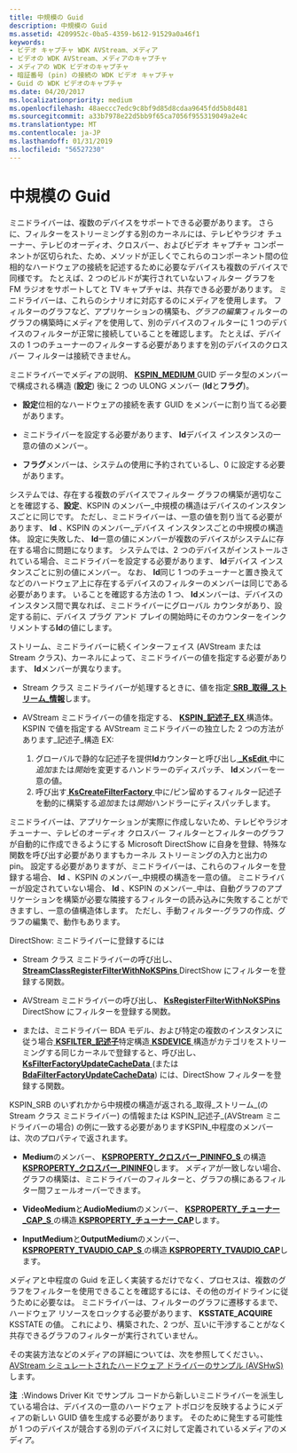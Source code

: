 ```yaml
---
title: 中規模の Guid
description: 中規模の Guid
ms.assetid: 4209952c-0ba5-4359-b612-91529a0a46f1
keywords:
- ビデオ キャプチャ WDK AVStream、メディア
- ビデオの WDK AVStream、メディアのキャプチャ
- メディアの WDK ビデオのキャプチャ
- 暗証番号 (pin) の接続の WDK ビデオ キャプチャ
- Guid の WDK ビデオのキャプチャ
ms.date: 04/20/2017
ms.localizationpriority: medium
ms.openlocfilehash: 48aeccc7edc9c8bf9d85d8cdaa9645fdd5b8d481
ms.sourcegitcommit: a33b7978e22d5bb9f65ca7056f955319049a2e4c
ms.translationtype: MT
ms.contentlocale: ja-JP
ms.lasthandoff: 01/31/2019
ms.locfileid: "56527230"
---
```

# <a name="medium-guids"></a>中規模の Guid


ミニドライバーは、複数のデバイスをサポートできる必要があります。 さらに、フィルターをストリーミングする別のカーネルには、テレビやラジオ チューナー、テレビのオーディオ、クロスバー、およびビデオ キャプチャ コンポーネントが区切られた、ため、メソッドが正しくでこれらのコンポーネント間の位相的なハードウェアの接続を記述するために必要なデバイスも複数のデバイスで同様です。 たとえば、2 つのビルドが実行されていないフィルター グラフを FM ラジオをサポートしてと TV キャプチャは、共存できる必要があります。 ミニドライバーは、これらのシナリオに対応するのにメディアを使用します。 フィルターのグラフなど、アプリケーションの構築も、*グラフの編集*フィルターのグラフの構築時にメディアを使用して、別のデバイスのフィルターに 1 つのデバイスのフィルターが正常に接続していることを確認します。 たとえば、デバイスの 1 つのチューナーのフィルターする必要がありますを別のデバイスのクロスバー フィルターは接続できません。

ミニドライバーでメディアの説明、 [ **KSPIN\_MEDIUM** ](https://msdn.microsoft.com/library/windows/hardware/ff563538) GUID データ型のメンバーで構成される構造 (**設定**) 後に 2 つの ULONG メンバー (**Id**と**フラグ**)。

-   **設定**位相的なハードウェアの接続を表す GUID をメンバーに割り当てる必要があります。

-   ミニドライバーを設定する必要があります、 **Id**デバイス インスタンスの一意の値のメンバー。

-   **フラグ**メンバーは、システムの使用に予約されているし、0 に設定する必要があります。

システムでは、存在する複数のデバイスでフィルター グラフの構築が適切なことを確認する、**設定**、KSPIN のメンバー\_中規模の構造はデバイスのインスタンスごとに同じです。 ただし、ミニドライバーは、一意の値を割り当てる必要があります、 **Id** 、KSPIN のメンバー\_デバイス インスタンスごとの中規模の構造体。 設定に失敗した、 **Id**一意の値にメンバーが複数のデバイスがシステムに存在する場合に問題になります。 システムでは、2 つのデバイスがインストールされている場合、ミニドライバーを設定する必要があります、 **Id**デバイス インスタンスごとに別の値にメンバー。 なお、 **Id**同じ 1 つのチューナーと置き換えてなどのハードウェア上に存在するデバイスのフィルターのメンバーは同じである必要があります。 いることを確認する方法の 1 つ、 **Id**メンバーは、デバイスのインスタンス間で異なれば、ミニドライバーにグローバル カウンタがあり、設定する前に、デバイス プラグ アンド プレイの開始時にそのカウンターをインクリメントする**Id**の値にします。

ストリーム、ミニドライバーに続くインターフェイス (AVStream または Stream クラス)、カーネルによって、ミニドライバーの値を指定する必要があります、 **Id**メンバーが異なります。

-   Stream クラス ミニドライバーが処理するときに、値を指定[ **SRB\_取得\_ストリーム\_情報**](https://msdn.microsoft.com/library/windows/hardware/ff568173)します。

-   AVStream ミニドライバーの値を指定する、 [ **KSPIN\_記述子\_EX** ](https://msdn.microsoft.com/library/windows/hardware/ff563534)構造体。 KSPIN で値を指定する AVStream ミニドライバーの独立した 2 つの方法があります\_記述子\_構造 EX:

    1.  グローバルで静的な記述子を提供**Id**カウンターと呼び出し[  **\_KsEdit** ](https://msdn.microsoft.com/library/windows/hardware/ff568796)中に*追加*または*開始*を変更するハンドラーのディスパッチ、 **Id**メンバーを一意の値。
    2.  呼び出す[ **KsCreateFilterFactory** ](https://msdn.microsoft.com/library/windows/hardware/ff561650)中に/ピン留めするフィルター記述子を動的に構築する*追加*または*開始*ハンドラーにディスパッチします。

ミニドライバーは、アプリケーションが実際に作成しないため、テレビやラジオ チューナー、テレビのオーディオ クロスバー フィルターとフィルターのグラフが自動的に作成できるようにする Microsoft DirectShow に自身を登録、特殊な関数を呼び出す必要がありますもカーネル ストリーミングの入力と出力の pin。 設定する必要がありますが、ミニドライバーは、これらのフィルターを登録する場合、 **Id** 、KSPIN のメンバー\_中規模の構造を一意の値。 ミニドライバーが設定されていない場合、 **Id** 、KSPIN のメンバー\_中は、自動グラフのアプリケーションを構築が必要な隣接するフィルターの読み込みに失敗することができますし、一意の値構造体します。 ただし、手動フィルター-グラフの作成、グラフの編集で、動作もあります。

DirectShow: ミニドライバーに登録するには

-   Stream クラス ミニドライバーの呼び出し、 [ **StreamClassRegisterFilterWithNoKSPins** ](https://msdn.microsoft.com/library/windows/hardware/ff568261) DirectShow にフィルターを登録する関数。

-   AVStream ミニドライバーの呼び出し、 [ **KsRegisterFilterWithNoKSPins** ](https://msdn.microsoft.com/library/windows/hardware/ff566773) DirectShow にフィルターを登録する関数。

-   または、ミニドライバー BDA モデル、および特定の複数のインスタンスに従う場合[ **KSFILTER\_記述子**](https://msdn.microsoft.com/library/windows/hardware/ff562553)特定構造[ **KSDEVICE** ](https://msdn.microsoft.com/library/windows/hardware/ff561681)構造がカテゴリをストリーミングする同じカーネルで登録すると、呼び出し、 [ **KsFilterFactoryUpdateCacheData** ](https://msdn.microsoft.com/library/windows/hardware/ff562540) (または[**BdaFilterFactoryUpdateCacheData**](https://msdn.microsoft.com/library/windows/hardware/ff556455)) には、DirectShow フィルターを登録する関数。

KSPIN\_SRB のいずれかから中規模の構造が返される\_取得\_ストリーム\_(の Stream クラス ミニドライバー) の情報または KSPIN\_記述子\_(AVStream ミニドライバーの場合) の例に一致する必要がありますKSPIN\_中程度のメンバーは、次のプロパティで返されます。

-   **Medium**のメンバー、 [ **KSPROPERTY\_クロスバー\_PININFO\_S** ](https://msdn.microsoft.com/library/windows/hardware/ff565123)の構造[ **KSPROPERTY\_クロスバー\_PININFO**](https://msdn.microsoft.com/library/windows/hardware/ff565121)します。 メディアが一致しない場合、グラフの構築は、ミニドライバーのフィルターと、グラフの横にあるフィルター間フェールオーバーできます。

-   **VideoMedium**と**AudioMedium**のメンバー、 [ **KSPROPERTY\_チューナー\_CAP\_S** ](https://msdn.microsoft.com/library/windows/hardware/ff565828)の構造[ **KSPROPERTY\_チューナー\_CAP**](https://msdn.microsoft.com/library/windows/hardware/ff565825)します。

-   **InputMedium**と**OutputMedium**のメンバー、 [ **KSPROPERTY\_TVAUDIO\_CAP\_S** ](https://msdn.microsoft.com/library/windows/hardware/ff565936)の構造[ **KSPROPERTY\_TVAUDIO\_CAP**](https://msdn.microsoft.com/library/windows/hardware/ff565933)します。

メディアと中程度の Guid を正しく実装するだけでなく、プロセスは、複数のグラフをフィルターを使用できることを確認するには、その他のガイドラインに従うために必要なは。 ミニドライバーは、フィルターのグラフに遷移するまで、ハードウェア リソースをロックする必要があります、 **KSSTATE\_ACQUIRE** KSSTATE の値。 これにより、構築された、2 つが、互いに干渉することがなく共存できるグラフのフィルターが実行されていません。

その実装方法などのメディアの詳細については、次を参照してください。、 [AVStream シミュレートされたハードウェア ドライバーのサンプル (AVSHwS)](https://go.microsoft.com/fwlink/p/?linkid=256083)します。

**注**  :Windows Driver Kit でサンプル コードから新しいミニドライバーを派生している場合は、デバイスの一意のハードウェア トポロジを反映するようにメディアの新しい GUID 値を生成する必要があります。 そのために発生する可能性が 1 つのデバイスが競合する別のデバイスに対して定義されているメディアのメディア。

 

 

 




